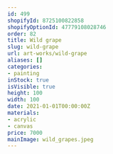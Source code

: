 ```yaml
---
id: 499
shopifyId: 8725100822858
shopifyOptionId: 47779108028746
order: 82
title: Wild grape
slug: wild-grape
url: art-works/wild-grape
aliases: []
categories:
- painting
inStock: true
isVisible: true
height: 100
width: 100
date: 2021-01-01T00:00:00Z
materials:
- acrylic
- canvas
price: 7000
mainImage: wild_grapes.jpeg
---
```

